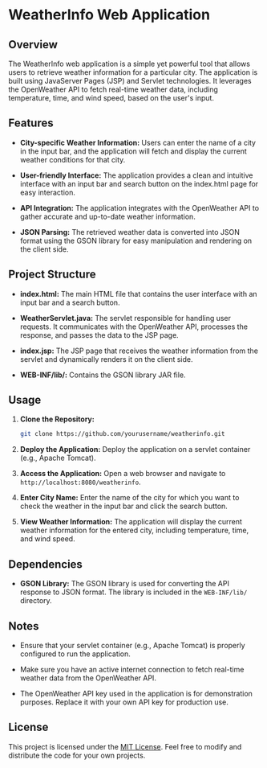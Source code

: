 # WeatherInfo Web Application

## Overview

The WeatherInfo web application is a simple yet powerful tool that allows users to retrieve weather information for a particular city. The application is built using JavaServer Pages (JSP) and Servlet technologies. It leverages the OpenWeather API to fetch real-time weather data, including temperature, time, and wind speed, based on the user's input.

## Features

- **City-specific Weather Information:** Users can enter the name of a city in the input bar, and the application will fetch and display the current weather conditions for that city.

- **User-friendly Interface:** The application provides a clean and intuitive interface with an input bar and search button on the index.html page for easy interaction.

- **API Integration:** The application integrates with the OpenWeather API to gather accurate and up-to-date weather information.

- **JSON Parsing:** The retrieved weather data is converted into JSON format using the GSON library for easy manipulation and rendering on the client side.

## Project Structure

- **index.html:** The main HTML file that contains the user interface with an input bar and a search button.

- **WeatherServlet.java:** The servlet responsible for handling user requests. It communicates with the OpenWeather API, processes the response, and passes the data to the JSP page.

- **index.jsp:** The JSP page that receives the weather information from the servlet and dynamically renders it on the client side.

- **WEB-INF/lib/:** Contains the GSON library JAR file.

## Usage

1. **Clone the Repository:**
   ```bash
   git clone https://github.com/yourusername/weatherinfo.git
   ```

2. **Deploy the Application:**
   Deploy the application on a servlet container (e.g., Apache Tomcat).

3. **Access the Application:**
   Open a web browser and navigate to `http://localhost:8080/weatherinfo`.

4. **Enter City Name:**
   Enter the name of the city for which you want to check the weather in the input bar and click the search button.

5. **View Weather Information:**
   The application will display the current weather information for the entered city, including temperature, time, and wind speed.

## Dependencies

- **GSON Library:** The GSON library is used for converting the API response to JSON format. The library is included in the `WEB-INF/lib/` directory.

## Notes

- Ensure that your servlet container (e.g., Apache Tomcat) is properly configured to run the application.
  
- Make sure you have an active internet connection to fetch real-time weather data from the OpenWeather API.

- The OpenWeather API key used in the application is for demonstration purposes. Replace it with your own API key for production use.

## License

This project is licensed under the [MIT License](LICENSE). Feel free to modify and distribute the code for your own projects.
